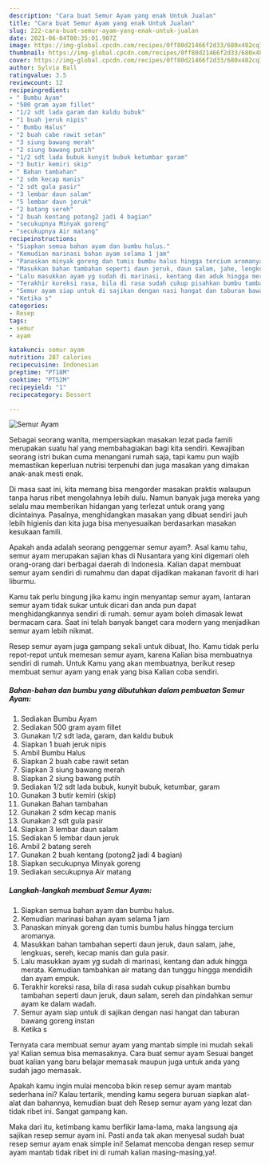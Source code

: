 ```yaml
---
description: "Cara buat Semur Ayam yang enak Untuk Jualan"
title: "Cara buat Semur Ayam yang enak Untuk Jualan"
slug: 222-cara-buat-semur-ayam-yang-enak-untuk-jualan
date: 2021-06-04T00:35:01.907Z
image: https://img-global.cpcdn.com/recipes/0ff80d21466f2d33/680x482cq70/semur-ayam-foto-resep-utama.jpg
thumbnail: https://img-global.cpcdn.com/recipes/0ff80d21466f2d33/680x482cq70/semur-ayam-foto-resep-utama.jpg
cover: https://img-global.cpcdn.com/recipes/0ff80d21466f2d33/680x482cq70/semur-ayam-foto-resep-utama.jpg
author: Sylvia Ball
ratingvalue: 3.5
reviewcount: 12
recipeingredient:
- " Bumbu Ayam"
- "500 gram ayam fillet"
- "1/2 sdt lada garam dan kaldu bubuk"
- "1 buah jeruk nipis"
- " Bumbu Halus"
- "2 buah cabe rawit setan"
- "3 siung bawang merah"
- "2 siung bawang putih"
- "1/2 sdt lada bubuk kunyit bubuk ketumbar garam"
- "3 butir kemiri skip"
- " Bahan tambahan"
- "2 sdm kecap manis"
- "2 sdt gula pasir"
- "3 lembar daun salam"
- "5 lembar daun jeruk"
- "2 batang sereh"
- "2 buah kentang potong2 jadi 4 bagian"
- "secukupnya Minyak goreng"
- "secukupnya Air matang"
recipeinstructions:
- "Siapkan semua bahan ayam dan bumbu halus."
- "Kemudian marinasi bahan ayam selama 1 jam"
- "Panaskan minyak goreng dan tumis bumbu halus hingga tercium aromanya."
- "Masukkan bahan tambahan seperti daun jeruk, daun salam, jahe, lengkuas, sereh, kecap manis dan gula pasir."
- "Lalu masukkan ayam yg sudah di marinasi, kentang dan aduk hingga merata. Kemudian tambahkan air matang dan tunggu hingga mendidih dan ayam empuk."
- "Terakhir koreksi rasa, bila di rasa sudah cukup pisahkan bumbu tambahan seperti daun jeruk, daun salam, sereh dan pindahkan semur ayam ke dalam wadah."
- "Semur ayam siap untuk di sajikan dengan nasi hangat dan taburan bawang goreng instan"
- "Ketika s"
categories:
- Resep
tags:
- semur
- ayam

katakunci: semur ayam 
nutrition: 287 calories
recipecuisine: Indonesian
preptime: "PT18M"
cooktime: "PT52M"
recipeyield: "1"
recipecategory: Dessert

---
```



![Semur Ayam](https://img-global.cpcdn.com/recipes/0ff80d21466f2d33/680x482cq70/semur-ayam-foto-resep-utama.jpg)

Sebagai seorang wanita, mempersiapkan masakan lezat pada famili merupakan suatu hal yang membahagiakan bagi kita sendiri. Kewajiban seorang istri bukan cuma menangani rumah saja, tapi kamu pun wajib memastikan keperluan nutrisi terpenuhi dan juga masakan yang dimakan anak-anak mesti enak.

Di masa  saat ini, kita memang bisa mengorder masakan praktis walaupun tanpa harus ribet mengolahnya lebih dulu. Namun banyak juga mereka yang selalu mau memberikan hidangan yang terlezat untuk orang yang dicintainya. Pasalnya, menghidangkan masakan yang dibuat sendiri jauh lebih higienis dan kita juga bisa menyesuaikan berdasarkan masakan kesukaan famili. 



Apakah anda adalah seorang penggemar semur ayam?. Asal kamu tahu, semur ayam merupakan sajian khas di Nusantara yang kini digemari oleh orang-orang dari berbagai daerah di Indonesia. Kalian dapat membuat semur ayam sendiri di rumahmu dan dapat dijadikan makanan favorit di hari liburmu.

Kamu tak perlu bingung jika kamu ingin menyantap semur ayam, lantaran semur ayam tidak sukar untuk dicari dan anda pun dapat menghidangkannya sendiri di rumah. semur ayam boleh dimasak lewat bermacam cara. Saat ini telah banyak banget cara modern yang menjadikan semur ayam lebih nikmat.

Resep semur ayam juga gampang sekali untuk dibuat, lho. Kamu tidak perlu repot-repot untuk memesan semur ayam, karena Kalian bisa membuatnya sendiri di rumah. Untuk Kamu yang akan membuatnya, berikut resep membuat semur ayam yang enak yang bisa Kalian coba sendiri.

<!--inarticleads1-->

##### Bahan-bahan dan bumbu yang dibutuhkan dalam pembuatan Semur Ayam:

1. Sediakan  Bumbu Ayam
1. Sediakan 500 gram ayam fillet
1. Gunakan 1/2 sdt lada, garam, dan kaldu bubuk
1. Siapkan 1 buah jeruk nipis
1. Ambil  Bumbu Halus
1. Siapkan 2 buah cabe rawit setan
1. Siapkan 3 siung bawang merah
1. Siapkan 2 siung bawang putih
1. Sediakan 1/2 sdt lada bubuk, kunyit bubuk, ketumbar, garam
1. Gunakan 3 butir kemiri (skip)
1. Gunakan  Bahan tambahan
1. Gunakan 2 sdm kecap manis
1. Gunakan 2 sdt gula pasir
1. Siapkan 3 lembar daun salam
1. Sediakan 5 lembar daun jeruk
1. Ambil 2 batang sereh
1. Gunakan 2 buah kentang (potong2 jadi 4 bagian)
1. Siapkan secukupnya Minyak goreng
1. Sediakan secukupnya Air matang




<!--inarticleads2-->

##### Langkah-langkah membuat Semur Ayam:

1. Siapkan semua bahan ayam dan bumbu halus.
1. Kemudian marinasi bahan ayam selama 1 jam
1. Panaskan minyak goreng dan tumis bumbu halus hingga tercium aromanya.
1. Masukkan bahan tambahan seperti daun jeruk, daun salam, jahe, lengkuas, sereh, kecap manis dan gula pasir.
1. Lalu masukkan ayam yg sudah di marinasi, kentang dan aduk hingga merata. Kemudian tambahkan air matang dan tunggu hingga mendidih dan ayam empuk.
1. Terakhir koreksi rasa, bila di rasa sudah cukup pisahkan bumbu tambahan seperti daun jeruk, daun salam, sereh dan pindahkan semur ayam ke dalam wadah.
1. Semur ayam siap untuk di sajikan dengan nasi hangat dan taburan bawang goreng instan
1. Ketika s




Ternyata cara membuat semur ayam yang mantab simple ini mudah sekali ya! Kalian semua bisa memasaknya. Cara buat semur ayam Sesuai banget buat kalian yang baru belajar memasak maupun juga untuk anda yang sudah jago memasak.

Apakah kamu ingin mulai mencoba bikin resep semur ayam mantab sederhana ini? Kalau tertarik, mending kamu segera buruan siapkan alat-alat dan bahannya, kemudian buat deh Resep semur ayam yang lezat dan tidak ribet ini. Sangat gampang kan. 

Maka dari itu, ketimbang kamu berfikir lama-lama, maka langsung aja sajikan resep semur ayam ini. Pasti anda tak akan menyesal sudah buat resep semur ayam enak simple ini! Selamat mencoba dengan resep semur ayam mantab tidak ribet ini di rumah kalian masing-masing,ya!.

